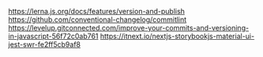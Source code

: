 <https://lerna.js.org/docs/features/version-and-publish>
<https://github.com/conventional-changelog/commitlint>
<https://levelup.gitconnected.com/improve-your-commits-and-versioning-in-javascript-56f72c0ab761>
<https://itnext.io/nextjs-storybookjs-material-ui-jest-swr-fe2ff5cb9af8>

